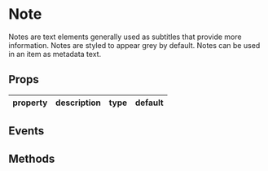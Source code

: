 # Note

Notes are text elements generally used as subtitles that provide more information. Notes are styled to appear grey by default. Notes can be used in an item as metadata text.

## Props

| property | description | type | default |
|----------|-------------|------|---------|

## Events

## Methods
